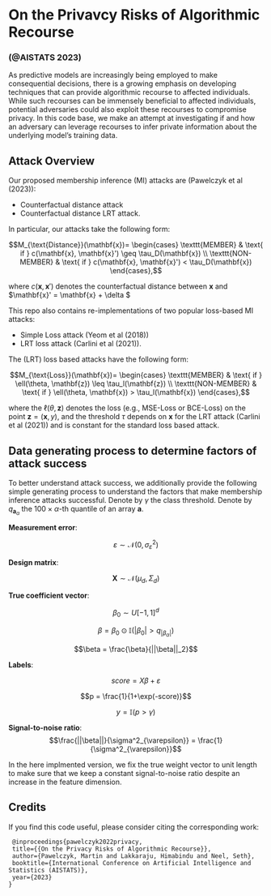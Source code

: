 # On the Privavcy Risks of Algorithmic Recourse 
### (@AISTATS 2023)
As predictive models are increasingly being employed to make consequential decisions, there is
a growing emphasis on developing techniques that can provide algorithmic recourse to affected
individuals. While such recourses can be immensely beneficial to affected individuals, potential
adversaries could also exploit these recourses to compromise privacy. In this code base, we make an 
attempt at investigating if and how an adversary can leverage recourses to infer private information
about the underlying model’s training data. 

## Attack Overview

Our proposed membership inference (MI) attacks are (Pawelczyk et al (2023)):
- Counterfactual distance attack
- Counterfactual distance LRT attack.

In particular, our attacks take the following form:
```math
M_{\text{Distance}}(\mathbf{x})= \begin{cases} \texttt{MEMBER} & \text{ if } c(\mathbf{x}, \mathbf{x}') \geq \tau_D(\mathbf{x}) \\ \texttt{NON-MEMBER} & \text{ if } c(\mathbf{x}, \mathbf{x}') < \tau_D(\mathbf{x}) \end{cases},
```
where $c(\mathbf{x}, \mathbf{x}')$ denotes the counterfactual distance between $\mathbf{x}$ and $\mathbf{x}' = \mathbf{x} + \delta $

This repo also contains re-implementations of two popular loss-based MI attacks:
- Simple Loss attack (Yeom et al (2018))
- LRT loss attack (Carlini et al (2021)).

The (LRT) loss based attacks have the following form:
```math
M_{\text{Loss}}(\mathbf{x})= \begin{cases} \texttt{MEMBER} & \text{ if } \ell(\theta, \mathbf{z}) \leq \tau_l(\mathbf{z}) \\ \texttt{NON-MEMBER} & \text{ if } \ell(\theta, \mathbf{x}) > \tau_l(\mathbf{x}) \end{cases},
```
where the $\ell(\theta, \mathbf{z})$ denotes the loss (e.g., MSE-Loss or BCE-Loss) on the point $\mathbf{z} = (\mathbf{x}, y)$, and the threshold $\tau$ depends on $\mathbf{x}$ for the LRT attack (Carlini et al (2021)) and is constant for the standard loss based attack.

## Data generating process to determine factors of attack success
To better understand attack success, we additionally provide the following simple generating process to understand the factors that make membership inference attacks successful. 
Denote by $\gamma$ the class threshold. Denote by $q_{\mathbf{a}_{\alpha}}$ the $100 \times \alpha$-th quantile of an array $\mathbf{a}$.

**Measurement error**:

$$\varepsilon \sim \mathcal{N}(0, \sigma^2_{\varepsilon})$$

**Design matrix**: 

$$\mathbf{X} \sim \mathcal{N}(\mu_d, \Sigma_d)$$

**True coefficient vector**:

$$\beta_0 \sim U[-1,1]^d$$

$$\beta = \beta_0 \odot \mathbb{I}(|\beta_0| > q_{|\beta_{\alpha}|})$$

$$\beta = \frac{\beta}{||\beta||_2}$$

**Labels**:

$$score =  X \beta + \varepsilon$$

$$p = \frac{1}{1+\exp(-score)}$$

$$y =  \mathbb{I}\big( p  > \gamma \big)$$

**Signal-to-noise ratio**:
$$\frac{||\beta||}{\sigma^2_{\varepsilon}} = \frac{1}{\sigma^2_{\varepsilon}}$$

In the here implmented version, we fix the true weight vector to unit length to make sure that we keep a constant signal-to-noise ratio despite an increase in the feature dimension.


## Credits
If you find this code useful, please consider citing the corresponding work:
```
 @inproceedings{pawelczyk2022privacy,
 title={{On the Privacy Risks of Algorithmic Recourse}},
 author={Pawelczyk, Martin and Lakkaraju, Himabindu and Neel, Seth},
 booktitle={International Conference on Artificial Intelligence and Statistics (AISTATS)},
 year={2023}
}
```
